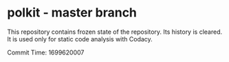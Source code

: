 # polkit - master branch

This repository contains frozen state of the repository.
Its history is cleared. It is used only for static code
analysis with Codacy.

Commit Time: 1699620007